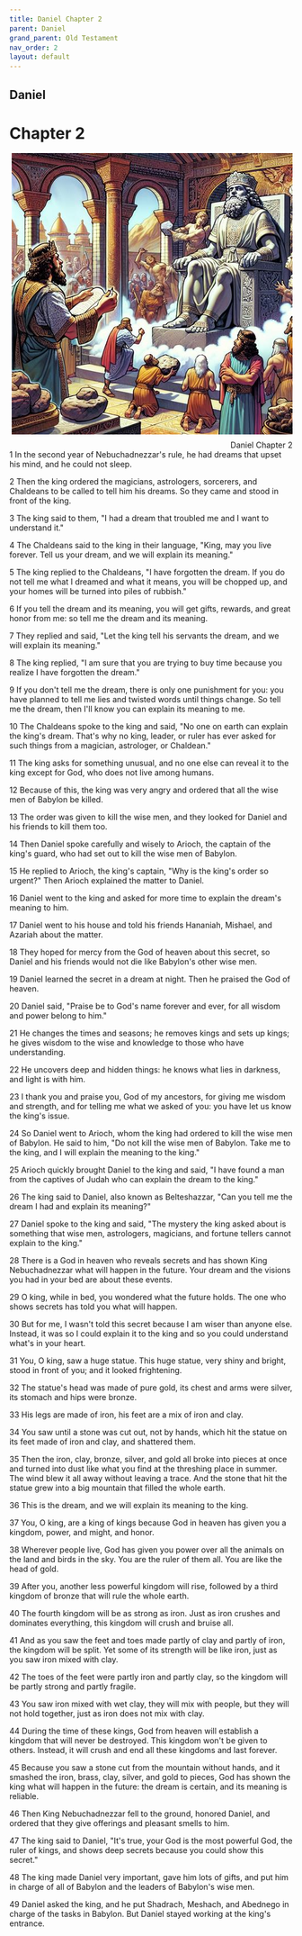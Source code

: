 ```yaml
---
title: Daniel Chapter 2
parent: Daniel
grand_parent: Old Testament
nav_order: 2
layout: default
---
```


## Daniel

# Chapter 2

<div style="clear: both; text-align: right;">
    <img src="/assets/Image/Daniel/500/2.jpg" alt="Daniel Chapter 2" class="chapter-image" style="max-width: 100%; height: auto; float: right; margin: 0 0 10px 10px; padding-left: 10%;">
    <figcaption style="font-size: 14px;">Daniel Chapter 2</figcaption>
</div>
1 In the second year of Nebuchadnezzar's rule, he had dreams that upset his mind, and he could not sleep.

2 Then the king ordered the magicians, astrologers, sorcerers, and Chaldeans to be called to tell him his dreams. So they came and stood in front of the king.

3 The king said to them, "I had a dream that troubled me and I want to understand it."

4 The Chaldeans said to the king in their language, "King, may you live forever. Tell us your dream, and we will explain its meaning."

5 The king replied to the Chaldeans, "I have forgotten the dream. If you do not tell me what I dreamed and what it means, you will be chopped up, and your homes will be turned into piles of rubbish."

6 If you tell the dream and its meaning, you will get gifts, rewards, and great honor from me: so tell me the dream and its meaning.

7 They replied and said, "Let the king tell his servants the dream, and we will explain its meaning."

8 The king replied, "I am sure that you are trying to buy time because you realize I have forgotten the dream."

9 If you don't tell me the dream, there is only one punishment for you: you have planned to tell me lies and twisted words until things change. So tell me the dream, then I'll know you can explain its meaning to me.

10 The Chaldeans spoke to the king and said, "No one on earth can explain the king's dream. That's why no king, leader, or ruler has ever asked for such things from a magician, astrologer, or Chaldean."

11 The king asks for something unusual, and no one else can reveal it to the king except for God, who does not live among humans.

12 Because of this, the king was very angry and ordered that all the wise men of Babylon be killed.

13 The order was given to kill the wise men, and they looked for Daniel and his friends to kill them too.

14 Then Daniel spoke carefully and wisely to Arioch, the captain of the king's guard, who had set out to kill the wise men of Babylon.

15 He replied to Arioch, the king's captain, "Why is the king's order so urgent?" Then Arioch explained the matter to Daniel.

16 Daniel went to the king and asked for more time to explain the dream's meaning to him.

17 Daniel went to his house and told his friends Hananiah, Mishael, and Azariah about the matter.

18 They hoped for mercy from the God of heaven about this secret, so Daniel and his friends would not die like Babylon's other wise men.

19 Daniel learned the secret in a dream at night. Then he praised the God of heaven.

20 Daniel said, "Praise be to God's name forever and ever, for all wisdom and power belong to him."

21 He changes the times and seasons; he removes kings and sets up kings; he gives wisdom to the wise and knowledge to those who have understanding.

22 He uncovers deep and hidden things: he knows what lies in darkness, and light is with him.

23 I thank you and praise you, God of my ancestors, for giving me wisdom and strength, and for telling me what we asked of you: you have let us know the king's issue.

24 So Daniel went to Arioch, whom the king had ordered to kill the wise men of Babylon. He said to him, "Do not kill the wise men of Babylon. Take me to the king, and I will explain the meaning to the king."

25 Arioch quickly brought Daniel to the king and said, "I have found a man from the captives of Judah who can explain the dream to the king."

26 The king said to Daniel, also known as Belteshazzar, "Can you tell me the dream I had and explain its meaning?"

27 Daniel spoke to the king and said, "The mystery the king asked about is something that wise men, astrologers, magicians, and fortune tellers cannot explain to the king."

28 There is a God in heaven who reveals secrets and has shown King Nebuchadnezzar what will happen in the future. Your dream and the visions you had in your bed are about these events.

29 O king, while in bed, you wondered what the future holds. The one who shows secrets has told you what will happen.

30 But for me, I wasn't told this secret because I am wiser than anyone else. Instead, it was so I could explain it to the king and so you could understand what's in your heart.

31 You, O king, saw a huge statue. This huge statue, very shiny and bright, stood in front of you; and it looked frightening.

32 The statue's head was made of pure gold, its chest and arms were silver, its stomach and hips were bronze.

33 His legs are made of iron, his feet are a mix of iron and clay.

34 You saw until a stone was cut out, not by hands, which hit the statue on its feet made of iron and clay, and shattered them.

35 Then the iron, clay, bronze, silver, and gold all broke into pieces at once and turned into dust like what you find at the threshing place in summer. The wind blew it all away without leaving a trace. And the stone that hit the statue grew into a big mountain that filled the whole earth.

36 This is the dream, and we will explain its meaning to the king.

37 You, O king, are a king of kings because God in heaven has given you a kingdom, power, and might, and honor.

38 Wherever people live, God has given you power over all the animals on the land and birds in the sky. You are the ruler of them all. You are like the head of gold.

39 After you, another less powerful kingdom will rise, followed by a third kingdom of bronze that will rule the whole earth.

40 The fourth kingdom will be as strong as iron. Just as iron crushes and dominates everything, this kingdom will crush and bruise all.

41 And as you saw the feet and toes made partly of clay and partly of iron, the kingdom will be split. Yet some of its strength will be like iron, just as you saw iron mixed with clay.

42 The toes of the feet were partly iron and partly clay, so the kingdom will be partly strong and partly fragile.

43 You saw iron mixed with wet clay, they will mix with people, but they will not hold together, just as iron does not mix with clay.

44 During the time of these kings, God from heaven will establish a kingdom that will never be destroyed. This kingdom won't be given to others. Instead, it will crush and end all these kingdoms and last forever.

45 Because you saw a stone cut from the mountain without hands, and it smashed the iron, brass, clay, silver, and gold to pieces, God has shown the king what will happen in the future: the dream is certain, and its meaning is reliable.

46 Then King Nebuchadnezzar fell to the ground, honored Daniel, and ordered that they give offerings and pleasant smells to him.

47 The king said to Daniel, "It's true, your God is the most powerful God, the ruler of kings, and shows deep secrets because you could show this secret."

48 The king made Daniel very important, gave him lots of gifts, and put him in charge of all of Babylon and the leaders of Babylon's wise men.

49 Daniel asked the king, and he put Shadrach, Meshach, and Abednego in charge of the tasks in Babylon. But Daniel stayed working at the king's entrance.



